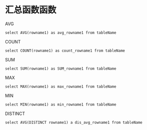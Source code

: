 # 汇总函数函数

AVG

```
select AVG(rowname1) as avg_rowname1 from tableName 
```

COUNT

```
select COUNT(rowname1) as count_rowname1 from tableName 
```

SUM

```
select SUM(rowname1) as SUM_rowname1 from tableName 
```

MAX

```
select MAX(rowname1) as max_rowname1 from tableName 
```

MIN

```
select MIN(rowname1) as min_rowname1 from tableName 
```

DISTINCT

```
select AVG(DISTINCT rowname1) a dis_avg_rowname1 from tableName 
```

